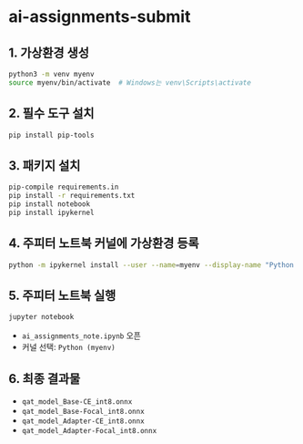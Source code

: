 # ai-assignments-submit


## 1. 가상환경 생성

```bash
python3 -m venv myenv
source myenv/bin/activate  # Windows는 venv\Scripts\activate
```

## 2. 필수 도구 설치

```bash
pip install pip-tools
```

## 3. 패키지 설치

```bash
pip-compile requirements.in
pip install -r requirements.txt
pip install notebook
pip install ipykernel
```

## 4. 주피터 노트북 커널에 가상환경 등록

```bash
python -m ipykernel install --user --name=myenv --display-name "Python (myenv)"
```

## 5. 주피터 노트북 실행

```bash
jupyter notebook
```

- `ai_assignments_note.ipynb` 오픈  
- 커널 선택: `Python (myenv)`

## 6. 최종 결과물

- `qat_model_Base-CE_int8.onnx`
- `qat_model_Base-Focal_int8.onnx`
- `qat_model_Adapter-CE_int8.onnx`
- `qat_model_Adapter-Focal_int8.onnx`

